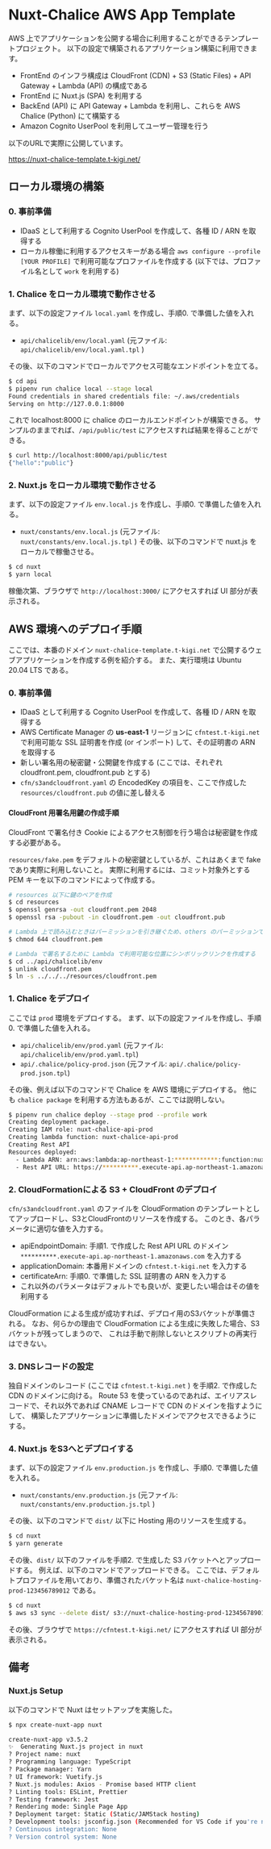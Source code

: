 # Nuxt-Chalice AWS App Template

AWS 上でアプリケーションを公開する場合に利用することができるテンプレートプロジェクト。
以下の設定で構築されるアプリケーション構築に利用できます。

- FrontEnd のインフラ構成は CloudFront (CDN) + S3 (Static Files) + API Gateway + Lambda (API) の構成である
- FrontEnd に Nuxt.js (SPA) を利用する
- BackEnd (API) に API Gateway + Lambda を利用し、これらを AWS Chalice (Python) にて構築する
- Amazon Cognito UserPool を利用してユーザー管理を行う


以下のURLで実際に公開しています。

https://nuxt-chalice-template.t-kigi.net/


## ローカル環境の構築

### 0. 事前準備

- IDaaS として利用する Cognito UserPool を作成して、各種 ID / ARN を取得する
- ローカル稼働に利用するアクセスキーがある場合 `aws configure --profile [YOUR PROFILE]` で利用可能なプロファイルを作成する
  (以下では、プロファイル名として `work` を利用する)


### 1. Chalice をローカル環境で動作させる

まず、以下の設定ファイル `local.yaml` を作成し、手順0. で準備した値を入れる。

- `api/chalicelib/env/local.yaml` (元ファイル: `api/chalicelib/env/local.yaml.tpl` )

その後、以下のコマンドでローカルでアクセス可能なエンドポイントを立てる。

```bash
$ cd api
$ pipenv run chalice local --stage local
Found credentials in shared credentials file: ~/.aws/credentials
Serving on http://127.0.0.1:8000
```

これで localhost:8000 に chalice のローカルエンドポイントが構築できる。
サンプルのままでれば、`/api/public/test` にアクセスすれば結果を得ることができる。

```bash
$ curl http://localhost:8000/api/public/test
{"hello":"public"}
```


### 2. Nuxt.js をローカル環境で動作させる

まず、以下の設定ファイル `env.local.js` を作成し、手順0. で準備した値を入れる。

- `nuxt/constants/env.local.js` (元ファイル: `nuxt/constants/env.local.js.tpl` ) その後、以下のコマンドで nuxt.js をローカルで稼働させる。

```bash
$ cd nuxt
$ yarn local
```

稼働次第、ブラウザで `http://localhost:3000/` にアクセスすれば UI 部分が表示される。


## AWS 環境へのデプロイ手順

ここでは、本番のドメイン `nuxt-chalice-template.t-kigi.net` で公開するウェブアプリケーションを作成する例を紹介する。
また、実行環境は Ubuntu 20.04 LTS である。


### 0. 事前準備

- IDaaS として利用する Cognito UserPool を作成して、各種 ID / ARN を取得する
- AWS Certificate Manager の **us-east-1** リージョンに
  `cfntest.t-kigi.net` で利用可能な SSL 証明書を作成 (or インポート) して、その証明書の ARN を取得する
- 新しい署名用の秘密鍵・公開鍵を作成する (ここでは、それぞれ cloudfront.pem, cloudfront.pub とする)
- `cfn/s3andcloudfront.yaml` の EncodedKey の項目を、ここで作成した `resources/cloudfront.pub` の値に差し替える


#### CloudFront 用署名用鍵の作成手順

CloudFront で署名付き Cookie によるアクセス制御を行う場合は秘密鍵を作成する必要がある。

`resources/fake.pem` をデフォルトの秘密鍵としているが、これはあくまで fake であり実際に利用しないこと。
実際に利用するには、コミット対象外とする PEM キーを以下のコマンドによって作成する。

```bash
# resources 以下に鍵のペアを作成
$ cd resources
$ openssl genrsa -out cloudfront.pem 2048
$ openssl rsa -pubout -in cloudfront.pem -out cloudfront.pub

# Lambda 上で読み込むときはパーミッションを引き継ぐため、others のパーミッションで読み込めるようにする
$ chmod 644 cloudfront.pem

# Lambda で署名するために Lambda で利用可能な位置にシンボリックリンクを作成する
$ cd ../api/chalicelib/env
$ unlink cloudfront.pem
$ ln -s ../../../resources/cloudfront.pem 
```


### 1. Chalice をデプロイ

ここでは `prod` 環境をデプロイする。
まず、以下の設定ファイルを作成し、手順0. で準備した値を入れる。

- `api/chalicelib/env/prod.yaml` (元ファイル: `api/chalicelib/env/prod.yaml.tpl`)
- `api/.chalice/policy-prod.json` (元ファイル: `api/.chalice/policy-prod.json.tpl`)


その後、例えば以下のコマンドで Chalice を AWS 環境にデプロイする。 
他にも `chalice package` を利用する方法もあるが、ここでは説明しない。

```bash
$ pipenv run chalice deploy --stage prod --profile work
Creating deployment package.
Creating IAM role: nuxt-chalice-api-prod
Creating lambda function: nuxt-chalice-api-prod
Creating Rest API
Resources deployed:
  - Lambda ARN: arn:aws:lambda:ap-northeast-1:************:function:nuxt-chalice-api-prod
  - Rest API URL: https://**********.execute-api.ap-northeast-1.amazonaws.com/prod/
```

### 2. CloudFormationによる S3 + CloudFront のデプロイ

`cfn/s3andcloudfront.yaml` のファイルを CloudFormation のテンプレートとしてアップロードし、S3とCloudFrontのリソースを作成する。
このとき、各パラメータに適切な値を入力する。

- apiEndpointDomain: 手順1. で作成した Rest API URL のドメイン `**********.execute-api.ap-northeast-1.amazonaws.com` を入力する
- applicationDomain: 本番用ドメインの `cfntest.t-kigi.net` を入力する
- certificateArn: 手順0. で準備した SSL 証明書の ARN を入力する
- これ以外のパラメータはデフォルトでも良いが、変更したい場合はその値を利用する


CloudFormation による生成が成功すれば、デプロイ用のS3バケットが準備される。
なお、何らかの理由で CloudFormation による生成に失敗した場合、S3バケットが残ってしまうので、
これは手動で削除しないとスクリプトの再実行はできない。


### 3. DNSレコードの設定

独自ドメインのレコード (ここでは `cfntest.t-kigi.net` ) を手順2. で作成した CDN のドメインに向ける。
Route 53 を使っているのであれば、エイリアスレコードで、それ以外であれば CNAME レコードで CDN のドメインを指すようにして、
構築したアプリケーションに準備したドメインでアクセスできるようにする。


### 4. Nuxt.js をS3へとデプロイする

まず、以下の設定ファイル `env.production.js` を作成し、手順0. で準備した値を入れる。

- `nuxt/constants/env.production.js` (元ファイル: `nuxt/constants/env.production.js.tpl` )

その後、以下のコマンドで `dist/` 以下に Hosting 用のリソースを生成する。

```bash
$ cd nuxt
$ yarn generate
```


その後、`dist/` 以下のファイルを手順2. で生成した S3 バケットへとアップロードする。
例えば、以下のコマンドでアップロードできる。
ここでは、デフォルトプロファイルを用いており、準備されたバケット名は `nuxt-chalice-hosting-prod-123456789012` である。

```bash
$ cd nuxt
$ aws s3 sync --delete dist/ s3://nuxt-chalice-hosting-prod-123456789012
```

その後、ブラウザで `https://cfntest.t-kigi.net/` にアクセスすれば UI 部分が表示される。


## 備考

### Nuxt.js Setup

以下のコマンドで Nuxt はセットアップを実施した。

```bash
$ npx create-nuxt-app nuxt

create-nuxt-app v3.5.2
✨  Generating Nuxt.js project in nuxt
? Project name: nuxt
? Programming language: TypeScript
? Package manager: Yarn
? UI framework: Vuetify.js
? Nuxt.js modules: Axios - Promise based HTTP client
? Linting tools: ESLint, Prettier
? Testing framework: Jest
? Rendering mode: Single Page App
? Deployment target: Static (Static/JAMStack hosting)
? Development tools: jsconfig.json (Recommended for VS Code if you're not using typescript)
? Continuous integration: None
? Version control system: None
```

